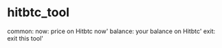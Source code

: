 # hitbtc_tool
common:
	  now: price on Hitbtc now'
    balance: your balance on Hitbtc'
	  exit: exit this tool'

